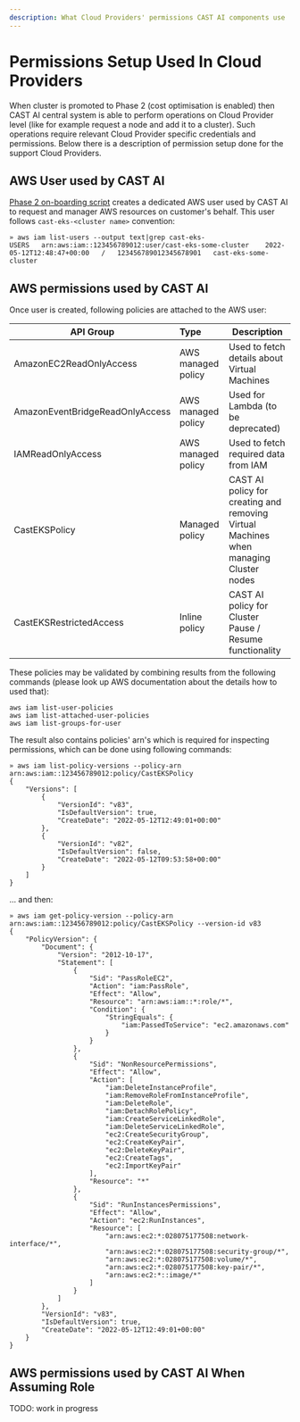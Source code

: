 ```yaml
---
description: What Cloud Providers' permissions CAST AI components use
---
```


# Permissions Setup Used In Cloud Providers

When cluster is promoted to Phase 2 (cost optimisation is enabled) then CAST AI central system is able to perform operations on Cloud Provider level (like for example request a node and add it to a cluster).
Such operations require relevant Cloud Provider specific credentials and permissions.
Below there is a description of permission setup done for the support Cloud Providers.


## AWS User used by CAST AI

[Phase 2 on-boarding script](https://api.cast.ai/v1/scripts/eks/onboarding.sh) creates a dedicated AWS user used by CAST AI to request and manager AWS resources on customer's behalf.
This user follows `cast-eks-<cluster name>` convention:
```shell
» aws iam list-users --output text|grep cast-eks-
USERS	arn:aws:iam::123456789012:user/cast-eks-some-cluster	2022-05-12T12:48:47+00:00	/	123456789012345678901	cast-eks-some-cluster
```


## AWS permissions used by CAST AI

Once user is created, following policies are attached to the AWS user:

| API Group                       | Type               | Description                                                                           |
|---------------------------------|:-------------------|---------------------------------------------------------------------------------------|
| AmazonEC2ReadOnlyAccess         | AWS managed policy | Used to fetch details about Virtual Machines                                          |
| AmazonEventBridgeReadOnlyAccess | AWS managed policy | Used for Lambda (to be deprecated)                                                    |
| IAMReadOnlyAccess               | AWS managed policy | Used to fetch required data from IAM                                                  |
| CastEKSPolicy                   | Managed policy     | CAST AI policy for creating and removing Virtual Machines when managing Cluster nodes |
| CastEKSRestrictedAccess         | Inline policy      | CAST AI policy for Cluster Pause / Resume functionality                               |

These policies may be validated by combining results from the following commands (please look up AWS documentation about the details how to used that):
```shell
aws iam list-user-policies
aws iam list-attached-user-policies
aws iam list-groups-for-user
```

The result also contains policies' arn's which is required for inspecting permissions, which can be done using following commands:

```shell
» aws iam list-policy-versions --policy-arn arn:aws:iam::123456789012:policy/CastEKSPolicy
{
    "Versions": [
        {
            "VersionId": "v83",
            "IsDefaultVersion": true,
            "CreateDate": "2022-05-12T12:49:01+00:00"
        },
        {
            "VersionId": "v82",
            "IsDefaultVersion": false,
            "CreateDate": "2022-05-12T09:53:58+00:00"
        }
    ]
}
```
... and then:

```shell
» aws iam get-policy-version --policy-arn arn:aws:iam::123456789012:policy/CastEKSPolicy --version-id v83
{
    "PolicyVersion": {
        "Document": {
            "Version": "2012-10-17",
            "Statement": [
                {
                    "Sid": "PassRoleEC2",
                    "Action": "iam:PassRole",
                    "Effect": "Allow",
                    "Resource": "arn:aws:iam::*:role/*",
                    "Condition": {
                        "StringEquals": {
                            "iam:PassedToService": "ec2.amazonaws.com"
                        }
                    }
                },
                {
                    "Sid": "NonResourcePermissions",
                    "Effect": "Allow",
                    "Action": [
                        "iam:DeleteInstanceProfile",
                        "iam:RemoveRoleFromInstanceProfile",
                        "iam:DeleteRole",
                        "iam:DetachRolePolicy",
                        "iam:CreateServiceLinkedRole",
                        "iam:DeleteServiceLinkedRole",
                        "ec2:CreateSecurityGroup",
                        "ec2:CreateKeyPair",
                        "ec2:DeleteKeyPair",
                        "ec2:CreateTags",
                        "ec2:ImportKeyPair"
                    ],
                    "Resource": "*"
                },
                {
                    "Sid": "RunInstancesPermissions",
                    "Effect": "Allow",
                    "Action": "ec2:RunInstances",
                    "Resource": [
                        "arn:aws:ec2:*:028075177508:network-interface/*",
                        "arn:aws:ec2:*:028075177508:security-group/*",
                        "arn:aws:ec2:*:028075177508:volume/*",
                        "arn:aws:ec2:*:028075177508:key-pair/*",
                        "arn:aws:ec2:*::image/*"
                    ]
                }
            ]
        },
        "VersionId": "v83",
        "IsDefaultVersion": true,
        "CreateDate": "2022-05-12T12:49:01+00:00"
    }
}
```


## AWS permissions used by CAST AI When Assuming Role

TODO: work in progress

